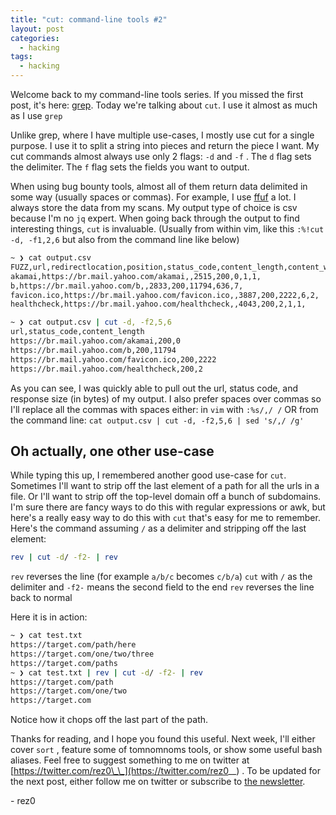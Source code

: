 ```yaml
---
title: "cut: command-line tools #2"
layout: post
categories:
  - hacking
tags:
  - hacking
---
```


Welcome back to my command-line tools series. If you missed the first post, it's here: [grep](http://rez0.blog/hacking/2020/08/20/grep-command-line-tools-1.html). Today we're talking about `cut`. I use it almost as much as I use `grep`

Unlike grep, where I have multiple use-cases, I mostly use cut for a single purpose. I use it to split a string into pieces and return the piece I want. My cut commands almost always use only 2 flags:
 `-d` and `-f` . The `d` flag sets the delimiter. The `f` flag sets the fields you want to output. 

When using bug bounty tools, almost all of them return data delimited in some way (usually spaces or commas). For example, I use [ffuf](https://github.com/ffuf/ffuf) a lot. I always store the data from my scans. My output type of choice is csv because I'm no `jq` expert. When going back through the output to find interesting things, `cut` is invaluable.  (Usually from within vim, like this `:%!cut -d, -f1,2,6` but also from the command line like below)

```bash
~ ❯ cat output.csv 
FUZZ,url,redirectlocation,position,status_code,content_length,content_words,content_lines,resultfile
akamai,https://br.mail.yahoo.com/akamai,,2515,200,0,1,1,
b,https://br.mail.yahoo.com/b,,2833,200,11794,636,7,
favicon.ico,https://br.mail.yahoo.com/favicon.ico,,3887,200,2222,6,2,
healthcheck,https://br.mail.yahoo.com/healthcheck,,4043,200,2,1,1,

~ ❯ cat output.csv | cut -d, -f2,5,6
url,status_code,content_length
https://br.mail.yahoo.com/akamai,200,0
https://br.mail.yahoo.com/b,200,11794
https://br.mail.yahoo.com/favicon.ico,200,2222
https://br.mail.yahoo.com/healthcheck,200,2
```

As you can see, I was quickly able to pull out the url, status code, and response size (in bytes) of my output. I also prefer spaces over commas so I'll replace all the commas with spaces either:
in `vim` with `:%s/,/ /`
OR
from the command line: `cat output.csv | cut -d, -f2,5,6 | sed 's/,/ /g'`

## Oh actually, one other use-case

While typing this up, I remembered another good use-case for `cut`. Sometimes I'll want to strip off the last element of a path for all the urls in a file. Or I'll want to strip off the top-level domain off a bunch of subdomains. I'm sure there are fancy ways to do this with regular expressions or awk, but here's a really easy way to do this with `cut` that's easy for me to remember. Here's the command assuming `/` as a delimiter and stripping off the last element:

```bash
rev | cut -d/ -f2- | rev
```
`rev` reverses the line (for example `a/b/c` becomes `c/b/a`)
`cut` with `/` as the delimiter and `-f2-` means the second field to the end
`rev` reverses the line back to normal

Here it is in action:

```bash
~ ❯ cat test.txt
https://target.com/path/here
https://target.com/one/two/three
https://target.com/paths
~ ❯ cat test.txt | rev | cut -d/ -f2- | rev
https://target.com/path
https://target.com/one/two
https://target.com
```

Notice how it chops off the last part of the path. 

Thanks for reading, and I hope you found this useful. Next week, I'll either cover `sort` , feature some of tomnomnoms tools, or show some useful bash aliases. Feel free to suggest something to me on twitter at [https://twitter.com/rez0\_\_](https://twitter.com/rez0__) . To be updated for the next post, either follow me on twitter or subscribe to [the newsletter](http://eepurl.com/c5WVgj). 

\- rez0
